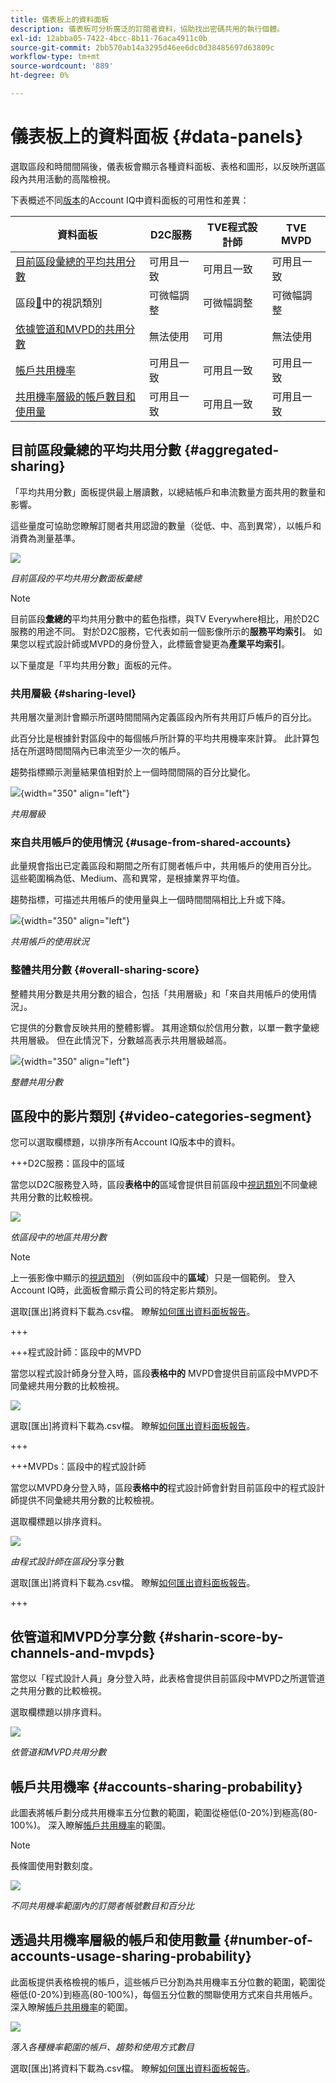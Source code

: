 ```yaml
---
title: 儀表板上的資料面板
description: 儀表板可分析廣泛的訂閱者資料，協助找出密碼共用的執行個體。
exl-id: 12abba05-7422-4bcc-8b11-76aca4911c0b
source-git-commit: 2bb570ab14a3295d46ee6dc0d38485697d63809c
workflow-type: tm+mt
source-wordcount: '889'
ht-degree: 0%

---
```


# 儀表板上的資料面板 {#data-panels}

選取區段和時間間隔後，儀表板會顯示各種資料面板、表格和圖形，以反映所選區段內共用活動的高階檢視。

下表概述不同[版本](/help/accountiq/versions-aiq.md)的Account IQ中資料面板的可用性和差異：

| 資料面板 | D2C服務 | TVE程式設計師 | TVE MVPD |
|---|---|---|---|
| [目前區段彙總的平均共用分數](#aggregated-sharing) | 可用且一致 | 可用且一致 | 可用且一致 |
| 區段[&#128279;](#video-categories-segment)中的視訊類別 | 可微幅調整 | 可微幅調整 | 可微幅調整 |
| [依據管道和MVPD的共用分數](#sharin-score-by-channels-and-mvpds) | 無法使用 | 可用 | 無法使用 |
| [帳戶共用機率](#accounts-sharing-probability) | 可用且一致 | 可用且一致 | 可用且一致 |
| [共用機率層級的帳戶數目和使用量](#number-of-accounts-usage-sharing-probability) | 可用且一致 | 可用且一致 | 可用且一致 |


## 目前區段彙總的平均共用分數 {#aggregated-sharing}

「平均共用分數」面板提供最上層讀數，以總結帳戶和串流數量方面共用的數量和影響。

這些量度可協助您瞭解訂閱者共用認證的數量（從低、中、高到異常），以帳戶和消費為測量基準。

![](assets/aggregate-sharing-score.png)


*目前區段的平均共用分數面板彙總*

>[!NOTE]
>
> 目前區段&#x200B;**彙總的**&#x200B;平均共用分數中的藍色指標，與TV Everywhere相比，用於D2C服務的用途不同。 對於D2C服務，它代表如前一個影像所示的&#x200B;**服務平均索引**。 如果您以程式設計師或MVPD的身份登入，此標籤會變更為&#x200B;**產業平均索引**。

以下量度是「平均共用分數」面板的元件。

### 共用層級 {#sharing-level}

共用層次量測計會顯示所選時間間隔內定義區段內所有共用訂戶帳戶的百分比。

此百分比是根據針對區段中的每個帳戶所計算的平均共用機率來計算。 此計算包括在所選時間間隔內已串流至少一次的帳戶。

趨勢指標顯示測量結果值相對於上一個時間間隔的百分比變化。

![](assets/sharing-level.png){width="350" align="left"}


*共用層級*

### 來自共用帳戶的使用情況 {#usage-from-shared-accounts}

此量規會指出已定義區段和期間之所有訂閱者帳戶中，共用帳戶的使用百分比。 這些範圍稱為低、Medium、高和異常，是根據業界平均值。

趨勢指標，可描述共用帳戶的使用量與上一個時間間隔相比上升或下降。

![](assets/usage-4mshared-accounts.png){width="350" align="left"}


*共用帳戶的使用狀況*

### 整體共用分數 {#overall-sharing-score}

整體共用分數是共用分數的組合，包括「共用層級」和「來自共用帳戶的使用情況」。

它提供的分數會反映共用的整體影響。 其用途類似於信用分數，以單一數字彙總共用層級。 但在此情況下，分數越高表示共用層級越高。

![](assets/overall-sharing-score.png){width="350" align="left"}


*整體共用分數*

## 區段中的影片類別 {#video-categories-segment}

您可以選取欄標題，以排序所有Account IQ版本中的資料。

+++D2C服務：區段中的區域

當您以D2C服務登入時，區段&#x200B;**表格中的**&#x200B;區域會提供目前區段中[視訊類別](/help/accountiq/product-concepts.md#video-category-def)不同彙總共用分數的比較檢視。

![](assets/sharing-scores-by-regions-in-segment.png)

*依區段中的地區共用分數*

>[!NOTE]
>
> 上一張影像中顯示的[視訊類別](product-concepts.md#video-category-def) （例如區段中的&#x200B;**區域**）只是一個範例。 登入Account IQ時，此面板會顯示貴公司的特定影片類別。

選取[匯出&#x200B;**&#x200B;**]將資料下載為.csv檔。 瞭解[如何匯出資料面板報告](/help/accountiq/export-reports.md)。

+++

+++程式設計師：區段中的MVPD

當您以程式設計師身分登入時，區段&#x200B;**表格中的** MVPD會提供目前區段中MVPD不同彙總共用分數的比較檢視。

![](assets/sharing-scores-by-mvpds-in-segment.png)

選取[匯出&#x200B;**&#x200B;**]將資料下載為.csv檔。 瞭解[如何匯出資料面板報告](/help/accountiq/export-reports.md)。

+++

+++MVPDs：區段中的程式設計師

當您以MVPD身分登入時，區段&#x200B;**表格中的**&#x200B;程式設計師會針對目前區段中的程式設計師提供不同彙總共用分數的比較檢視。

選取欄標題以排序資料。

![](assets/sharing-scores-by-programmers-in-segment.png)

*由程式設計師在區段*&#x200B;分享分數

選取[匯出&#x200B;**&#x200B;**]將資料下載為.csv檔。 瞭解[如何匯出資料面板報告](/help/accountiq/export-reports.md)。

+++

## 依管道和MVPD分享分數  {#sharin-score-by-channels-and-mvpds}

當您以「程式設計人員」身分登入時，此表格會提供目前區段中MVPD之所選管道之共用分數的比較檢視。

選取欄標題以排序資料。

![](assets/sharing-scores-by-channels-mvpds.png)


*依管道和MVPD共用分數*

## 帳戶共用機率 {#accounts-sharing-probability}

此圖表將帳戶劃分成共用機率五分位數的範圍，範圍從極低(0-20%)到極高(80-100%)。 深入瞭解[帳戶共用機率](#accounts-sharing-probability)的範圍。

>[!NOTE]
>
>長條圖使用對數刻度。


![](assets/dashboard-ac-sharing-prob.png)


*不同共用機率範圍內的訂閱者帳號數目和百分比*


## 透過共用機率層級的帳戶和使用數量 {#number-of-accounts-usage-sharing-probability}

此面板提供表格檢視的帳戶，這些帳戶已分割為共用機率五分位數的範圍，範圍從極低(0-20%)到極高(80-100%)，每個五分位數的關聯使用方式來自共用帳戶。 深入瞭解[帳戶共用機率](#accounts-sharing-probability)的範圍。

![](assets/no-acc-usage-prob-level.png)

*落入各種機率範圍的帳戶、趨勢和使用方式數目*

選取[匯出&#x200B;**&#x200B;**]將資料下載為.csv檔。 瞭解[如何匯出資料面板報告](/help/accountiq/export-reports.md)。
